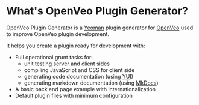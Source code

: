 # What's OpenVeo Plugin Generator?

OpenVeo Plugin Generator is a [Yeoman](http://yeoman.io/) plugin generator for [OpenVeo](https://github.com/veo-labs/openveo-core) used to improve OpenVeo plugin development.

It helps you create a plugin ready for development with:

  - Full operational grunt tasks for:
    - unit testing server and client sides
    - compiling JavaScript and CSS for client side
    - generating code documentation (using [YUI](http://yuilibrary.com/))
    - generating markdown documentation (using [MkDocs](http://www.mkdocs.org/))
  - A basic back end page example with internationalization
  - Default plugin files with minimum configuration

